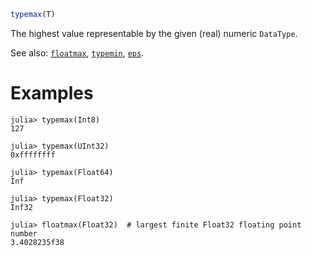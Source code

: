 ```julia
typemax(T)
```

The highest value representable by the given (real) numeric `DataType`.

See also: [`floatmax`](@ref), [`typemin`](@ref), [`eps`](@ref).

# Examples

```jldoctest
julia> typemax(Int8)
127

julia> typemax(UInt32)
0xffffffff

julia> typemax(Float64)
Inf

julia> typemax(Float32)
Inf32

julia> floatmax(Float32)  # largest finite Float32 floating point number
3.4028235f38
```
